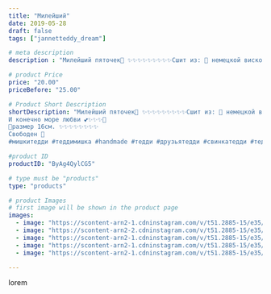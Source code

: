 ```yaml
---
title: "Милейший"
date: 2019-05-28
draft: false
tags: ["jannetteddy_dream"]

# meta description
description : "Милейший пяточек🐷 ✨✨✨✨✨✨✨✨✨Сшит из: 🎀 немецкой вискозы; 🎀пять Т//-образных шплинтов; 🎀 фибровые диски; 🎀 шайбы; 🎀 древесные опилки; 🎀 железный гранулят; 🎀 круже"

# product Price
price: "20.00"
priceBefore: "25.00"

# Product Short Description
shortDescription: "Милейший пяточек🐷 ✨✨✨✨✨✨✨✨✨Сшит из: 🎀 немецкой вискозы; 🎀пять Т//-образных шплинтов; 🎀 фибровые диски; 🎀 шайбы; 🎀 древесные опилки; 🎀 железный гранулят; 🎀 кружево (лён); 🎀 шелковая лента; 🎀 металлическая подвеска; 🎀 стеклянные глазки (Германия). ✨✨✨✨✨✨✨✨
И конечно море любви 💕✨✨✨🎀
🎀размер 16см. ✨✨✨✨✨✨✨✨
Свободен 🏡
#мишкитедди #теддимишка #handmade #тедди #друзьятедди #свинкатедди #теддисвинка #teddy #teddybear"

#product ID
productID: "ByAg4QylCG5"

# type must be "products"
type: "products"

# product Images
# first image will be shown in the product page
images:
  - image: "https://scontent-arn2-1.cdninstagram.com/v/t51.2885-15/e35/s1080x1080/60295461_299261007651894_6687546564775685727_n.jpg?_nc_ht=scontent-arn2-1.cdninstagram.com&_nc_cat=106&_nc_ohc=jJeSiWpQ1EEAX8-lNxM&tp=1&oh=e359e893ab7f6b0856279ecaf7dfddc9&oe=605D18A1&ig_cache_key=MjA1Mzc4NjAyMjA5NDA2MjE1OA%3D%3D.2"
  - image: "https://scontent-arn2-2.cdninstagram.com/v/t51.2885-15/e35/s1080x1080/60386599_676085826184013_3356101996407250658_n.jpg?_nc_ht=scontent-arn2-2.cdninstagram.com&_nc_cat=105&_nc_ohc=ZuWkjaB_eJEAX_sDvZU&tp=1&oh=0edc665ede8e59578d9be6d9605c02ba&oe=605AEC67&ig_cache_key=MjA1Mzc4NjAyMjA5NDE0OTkwOA%3D%3D.2"
  - image: "https://scontent-arn2-1.cdninstagram.com/v/t51.2885-15/e35/s1080x1080/60963818_1374429222694946_6509885647306828061_n.jpg?_nc_ht=scontent-arn2-1.cdninstagram.com&_nc_cat=102&_nc_ohc=8fj83Rg2D5MAX-Q53K9&tp=1&oh=5a74b3945ffe005cd0c64df4ca67c76a&oe=6059EEAD&ig_cache_key=MjA1Mzc4NjAyMjExMTA4MjczNQ%3D%3D.2"
  - image: "https://scontent-arn2-1.cdninstagram.com/v/t51.2885-15/e35/s1080x1080/60593318_407079143474642_8801610529560522413_n.jpg?_nc_ht=scontent-arn2-1.cdninstagram.com&_nc_cat=102&_nc_ohc=zTdSgOULYJwAX8NX7Iu&tp=1&oh=316f5ed33ba999dd779efdf1161363ff&oe=605BF0D1&ig_cache_key=MjA1Mzc4NjAyMjA4NTY4MDUzOQ%3D%3D.2"
  - image: "https://scontent-arn2-1.cdninstagram.com/v/t51.2885-15/e35/s1080x1080/60529523_261851754646977_8465974420856266303_n.jpg?_nc_ht=scontent-arn2-1.cdninstagram.com&_nc_cat=109&_nc_ohc=YucXrGBfoUkAX_eFE3S&tp=1&oh=6f822284b63cc265f68a5a4d94075701&oe=605D2B58&ig_cache_key=MjA1Mzc4NjAyMjA2ODkyODI5OA%3D%3D.2"

---
```

lorem
